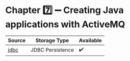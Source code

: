 # Chapter :seven: :heavy_minus_sign: Creating Java applications with ActiveMQ


| Source  |  Storage Type | Available |
|---------|--|----|
| [jdbc](jdbc) |  JDBC Persistence | :heavy_check_mark: |
